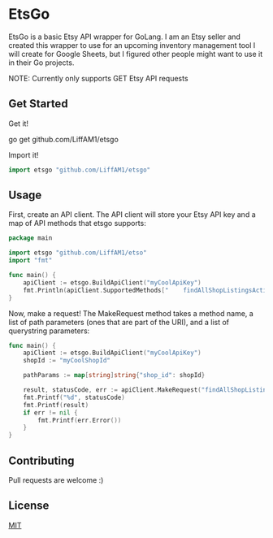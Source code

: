 # EtsGo

EtsGo is a basic Etsy API wrapper for GoLang.
I am an Etsy seller and created this wrapper to use for an upcoming inventory management tool I will create for Google Sheets, but I figured other people might want to use it in their Go projects.

NOTE: Currently only supports GET Etsy API requests

## Get Started

Get it!

go get github.com/LiffAM1/etsgo

Import it!

```go
import etsgo "github.com/LiffAM1/etsgo"
```

## Usage

First, create an API client. The API client will store your Etsy API key and a map of API methods that etsgo supports:

```go
package main

import etsgo "github.com/LiffAM1/etso"
import "fmt"

func main() {
	apiClient := etsgo.BuildApiClient("myCoolApiKey")
	fmt.Println(apiClient.SupportedMethods[" 	findAllShopListingsActive"])
}
```
Now, make a request! The MakeRequest method takes a method name, a list of path parameters (ones that are part of the URI), and a list of querystring parameters:

```go
func main() {
	apiClient := etsgo.BuildApiClient("myCoolApiKey")
	shopId := "myCoolShopId"

	pathParams := map[string]string{"shop_id": shopId}

	result, statusCode, err := apiClient.MakeRequest("findAllShopListingsActive", pathParams, nil)
	fmt.Printf("%d", statusCode)
	fmt.Printf(result)
	if err != nil {
		fmt.Printf(err.Error())
	}
}
```
## Contributing
Pull requests are welcome :)

## License
[MIT](https://choosealicense.com/licenses/mit/)